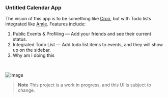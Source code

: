### Untitled Calendar App
The vision of this app is to be something like [Cron](cron.com), but with Todo lists integrated like [Amie](amie.so). Features include:
1. Public Events & Profiling — Add your friends and see their current status.
2. Integrated Todo List — Add todo list items to events, and they will show up on the sidebar.
3. Why am I doing this

<br>

![image](https://user-images.githubusercontent.com/96787824/235296663-ec614f92-f49f-4021-b68b-daff0b492778.png)
> **Note** This project is a work in progress, and this UI is subject to change. 
